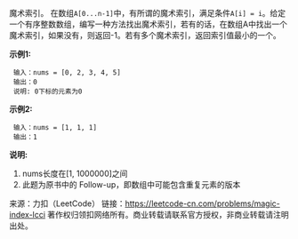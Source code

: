 魔术索引。 在数组```A[0...n-1]```中，有所谓的魔术索引，满足条件```A[i] = i```。给定一个有序整数数组，编写一种方法找出魔术索引，若有的话，在数组A中找出一个魔术索引，如果没有，则返回-1。若有多个魔术索引，返回索引值最小的一个。

**示例1:**
```
 输入：nums = [0, 2, 3, 4, 5]
 输出：0
 说明: 0下标的元素为0
```
**示例2:**
```
 输入：nums = [1, 1, 1]
 输出：1
```
**说明:**

1. nums长度在[1, 1000000]之间
2. 此题为原书中的 Follow-up，即数组中可能包含重复元素的版本

来源：力扣（LeetCode）
链接：https://leetcode-cn.com/problems/magic-index-lcci
著作权归领扣网络所有。商业转载请联系官方授权，非商业转载请注明出处。
